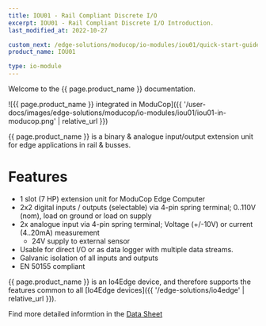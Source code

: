 ```yaml
---
title: IOU01 - Rail Compliant Discrete I/O
excerpt: IOU01 - Rail Compliant Discrete I/O Introduction.
last_modified_at: 2022-10-27

custom_next: /edge-solutions/moducop/io-modules/iou01/quick-start-guide
product_name: IOU01

type: io-module
---
```


Welcome to the {{ page.product_name }} documentation.

![{{ page.product_name }} integrated in ModuCop]({{ '/user-docs/images/edge-solutions/moducop/io-modules/iou01/iou01-in-moducop.png' | relative_url }})

{{ page.product_name }} is a binary & analogue input/output extension unit for edge applications in rail & busses.

# Features

* 1 slot (7 HP) extension unit for ModuCop Edge Computer
* 2x2 digital inputs / outputs (selectable) via 4-pin spring terminal; 0..110V (nom), load on ground or load on supply
* 2x analogue input via 4-pin spring terminal; Voltage (+/-10V) or current (4..20mA) measurement
  * 24V supply to external sensor
* Usable for direct I/O or as data logger with multiple data streams.
* Galvanic isolation of all inputs and outputs
* EN 50155 compliant

{{ page.product_name }} is an Io4Edge device, and therefore supports the features common to all [Io4Edge devices]({{ '/edge-solutions/io4edge' | relative_url }}).

Find more detailed informtion in the [Data Sheet](https://www.ci4rail.com/wp-content/uploads/2021/10/IOU01_DS_en.pdf)

